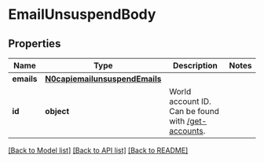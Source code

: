 # EmailUnsuspendBody

## Properties
Name | Type | Description | Notes
------------ | ------------- | ------------- | -------------
**emails** | [**N0capiemailunsuspendEmails**](N0capiemailunsuspendEmails.md) |  | 
**id** | **object** | World account ID. Can be found with [/get-accounts](#operation/getAccounts). | 

[[Back to Model list]](../README.md#documentation-for-models) [[Back to API list]](../README.md#documentation-for-api-endpoints) [[Back to README]](../README.md)

